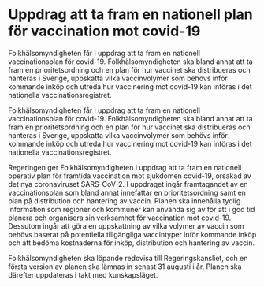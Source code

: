 # Uppdrag att ta fram en nationell plan för vaccination mot covid-19

Folkhälsomyndigheten får i uppdrag att ta fram en nationell vaccinationsplan för covid-19. Folkhälsomyndigheten ska bland annat att ta fram en prioritetsordning och en plan för hur vaccinet ska distribueras och hanteras i Sverige, uppskatta vilka vaccinvolymer som behövs inför kommande inköp och utreda hur vaccinering mot covid-19 kan införas i det nationella vaccinationsregistret.

Folkhälsomyndigheten får i uppdrag att ta fram en nationell vaccinationsplan för covid-19. Folkhälsomyndigheten ska bland annat att ta fram en prioritetsordning och en plan för hur vaccinet ska distribueras och hanteras i Sverige, uppskatta vilka vaccinvolymer som behövs inför kommande inköp och utreda hur vaccinering mot covid-19 kan införas i det nationella vaccinationsregistret.

Regeringen ger Folkhälsomyndigheten i uppdrag att ta fram en nationell operativ plan för framtida vaccination mot sjukdomen covid-19, orsakad av det nya coronaviruset SARS-CoV-2. I uppdraget ingår framtagandet av en vaccinationsplan som bland annat innefattar en prioritetsordning samt en plan på distribution och hantering av vaccin. Planen ska innehålla tydlig information som regioner och kommuner kan använda sig av för att i god tid planera och organisera sin verksamhet för vaccination mot covid-19. Dessutom ingår att göra en uppskattning av vilka volymer av vaccin som behövs baserat på potentiella tillgängliga vaccintyper inför kommande inköp och att bedöma kostnaderna för inköp, distribution och hantering av vaccin.

Folkhälsomyndigheten ska löpande redovisa till Regeringskansliet, och en första version av planen ska lämnas in senast 31 augusti i år. Planen ska därefter uppdateras i takt med kunskapsläget.
